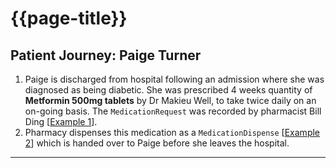 # {{page-title}}

## Patient Journey: Paige Turner

1. Paige is discharged from hospital following an admission where she was diagnosed as being diabetic. She was prescribed 4 weeks quantity of **Metformin 500mg tablets** by Dr Makieu Well, to take twice daily on an on-going basis. The `MedicationRequest` was recorded by pharmacist Bill Ding [[Example 1](#example1)].
2. Pharmacy dispenses this medication as a `MedicationDispense` [[Example 2](#example2)] which is handed over to Paige before she leaves the hospital.

---